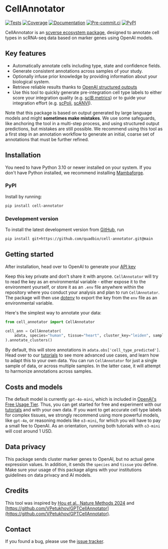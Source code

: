 # CellAnnotator

[![Tests][badge-tests]][tests]
[![Coverage][badge-coverage]][coverage]
[![Documentation][badge-docs]][documentation]
[![Pre-commit.ci][badge-pre-commit]][pre-commit]
[![PyPI][badge-pypi]][pypi]

[badge-tests]: https://img.shields.io/github/actions/workflow/status/quadbio/cell-annotator/test.yaml?branch=main
[badge-coverage]: https://codecov.io/gh/quadbio/cell-annotator/branch/main/graph/badge.svg
[badge-docs]: https://img.shields.io/readthedocs/cell-annotator
[badge-pre-commit]: https://results.pre-commit.ci/badge/github/quadbio/cell-annotator/main.svg
[badge-pypi]: https://img.shields.io/pypi/v/cell-annotator.svg

CellAnnotator is an [scverse ecosystem package](https://scverse.org/packages/#ecosystem), designed to annotate cell types in scRNA-seq data based on marker genes using OpenAI models.

## Key features

- Automatically annotate cells including type, state and confidence fields.
- Generate consistent annotations across samples of your study.
- Optionally infuse prior knowledge by providing information about your biological system.
- Retrieve reliable results thanks to [OpenAI structured outputs](https://platform.openai.com/docs/guides/structured-outputs)
- Use this tool to quickly generate pre-integration cell type labels to either score your integration quality (e.g. [scIB metrics](https://scib-metrics.readthedocs.io/en/stable/)) or to guide your integration effort (e.g. [scPoli](https://docs.scarches.org/en/latest/), [scANVI](https://docs.scvi-tools.org/en/stable/api/reference/scvi.model.SCANVI.html)).

Note that this package is based on output generated by large language models and might **sometimes make mistakes**. We use some safeguards, like anchoring the tool in a multi-step process, and using structured output predictions, but mistakes are still possible. We recommend using this tool as a first step in an annotation workflow to generate an initial, coarse set of annotations that must be further refined.

## Installation

You need to have Python 3.10 or newer installed on your system.
If you don't have Python installed, we recommend installing [Mambaforge][].

### PyPI

Install by running:

```bash
pip install cell-annotator
```

### Development version

To install the latest development version from [GitHub](https://github.com/quadbio/cell-annotator), run

```bash
pip install git+https://github.com/quadbio/cell-annotator.git@main
```

## Getting started

After installation, head over to OpenAI to generate your [API key](https://help.openai.com/en/articles/4936850-where-do-i-find-my-openai-api-key)

Keep this key private and don't share it with anyone. `CellAnnotator` will try to read the key as an environmental variable - either expose it to the environment yourself, or store it as an `.env` file anywhere within the repository where you conduct your analysis and plan to run `CellAnnotator`. The package will then use [dotenv](https://pypi.org/project/python-dotenv/) to export the key from the `env` file as an environmental variable.

Here's the simplest way to annotate your data:

```python
from cell_annotator import CellAnnotator

cell_ann = CellAnnotator(
    adata, species="human", tissue="heart", cluster_key="leiden", sample_key="samples",
).annotate_clusters()
```

By default, this will store annotations in `adata.obs['cell_type_predicted']`. Head over to our [tutorials](https://cell-annotator.readthedocs.io/en/latest/notebooks/tutorials/index.html) to see more advanced use cases, and learn how to adapt this to your own data. You can run `CellAnnotator` for just a single sample of data, or across multiple samples. In the latter case, it will attempt to harmonize annotations across samples.

## Costs and models

The default model is currently `gpt-4o-mini`, which is included in [OpenAI's Free Usage Tier](https://platform.openai.com/docs/guides/rate-limits). Thus, you can get started for free and experiment with our [tutorials](https://cell-annotator.readthedocs.io/en/latest/notebooks/tutorials/index.html) and with your own data. If you want to get accurate cell type labels for complex tissues, we strongly recommend using more powerful models, like `gpt-4o`, or reasoning models like `o3-mini`, for which you will have to pay a small fee to OpenAI. As an orientation, running both tutorials with `o3-mini` will cost around 1 USD.

## Data privacy

This package sends cluster marker genes to OpenAI, but no actual gene expression values. In addition, it sends the `species` and `tissue` you define. Make sure your usage of this package aligns with your institutions guidelines on data privacy and AI models.

## Credits

This tool was inspired by [Hou et al., Nature Methods 2024](https://www.nature.com/articles/s41592-024-02235-4) and [https://github.com/VPetukhov/GPTCellAnnotator](https://github.com/VPetukhov/GPTCellAnnotator).

## Contact

If you found a bug, please use the [issue tracker][].

[mambaforge]: https://github.com/conda-forge/miniforge#mambaforge
[issue tracker]: https://github.com/quadbio/cell-annotator/issues
[tests]: https://github.com/quadbio/cell-annotator/actions/workflows/test.yaml
[coverage]: https://codecov.io/gh/quadbio/cell-annotator
[documentation]: https://cell-annotator.readthedocs.io
[pre-commit]: https://results.pre-commit.ci/latest/github/quadbio/cell-annotator/main
[pypi]: https://pypi.org/project/cell-annotator/
